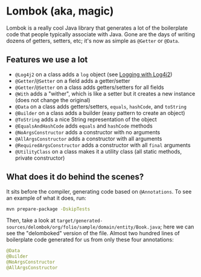 # Lombok (aka, magic)

Lombok is a really cool Java library that generates a lot of the boilerplate code that people
typically associate with Java. Gone are the days of writing dozens of getters, setters, etc; it's
now as simple as `@Getter` or `@Data`.

## Features we use a lot

- `@Log4j2` on a class adds a `log` object (see [Logging with Log4j2](log4j.md))
- `@Getter`/`@Setter` on a field adds a getter/setter
- `@Getter`/`@Setter` on a class adds getters/setters for all fields
- `@With` adds a "wither", which is like a setter but it creates a new instance (does not change the
  original)
- `@Data` on a class adds getters/setters, `equals`, `hashCode`, and `toString`
- `@Builder` on a class adds a builder (easy pattern to create an object)
- `@ToString` adds a nice String representation of the object
- `@EqualsAndHashCode` adds `equals` and `hashCode` methods
- `@NoArgsConstructor` adds a constructor with no arguments
- `@AllArgsConstructor` adds a constructor with all arguments
- `@RequiredArgsConstructor` adds a constructor with all `final` arguments
- `@UtilityClass` on a class makes it a utility class (all static methods, private constructor)

## What does it do behind the scenes?

It sits before the compiler, generating code based on `@Annotations`. To see an example of what it
does, run:

```sh
mvn prepare-package -DskipTests
```

Then, take a look at `target/generated-sources/delombok/org/folio/sample/domain/entity/Book.java`;
here we can see the "delomboked" version of the file. Almost two hundred lines of boilerplate code
generated for us from only these four annotations:

```java
@Data
@Builder
@NoArgsConstructor
@AllArgsConstructor
```

